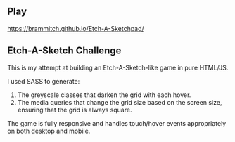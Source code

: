 ## Play

https://brammitch.github.io/Etch-A-Sketchpad/

## Etch-A-Sketch Challenge

This is my attempt at building an Etch-A-Sketch-like game in pure HTML/JS.

I used SASS to generate:

1. The greyscale classes that darken the grid with each hover.
2. The media queries that change the grid size based on the screen size, ensuring that the grid is always square.

The game is fully responsive and handles touch/hover events appropriately on both desktop and mobile.
